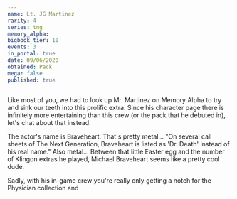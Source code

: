 ```yaml
---
name: Lt. JG Martinez
rarity: 4
series: tng
memory_alpha:
bigbook_tier: 10
events: 3
in_portal: true
date: 09/06/2020
obtained: Pack
mega: false
published: true
---
```


Like most of you, we had to look up Mr. Martinez on Memory Alpha to try and sink our teeth into this prolific extra. Since his character page there is infinitely more entertaining than this crew (or the pack that he debuted in), let's chat about that instead.

The actor's name is Braveheart. That's pretty metal... "On several call sheets of The Next Generation, Braveheart is listed as 'Dr. Death' instead of his real name." Also metal... Between that little Easter egg and the number of Klingon extras he played, Michael Braveheart seems like a pretty cool dude.

Sadly, with his in-game crew you're really only getting a notch for the Physician collection and
